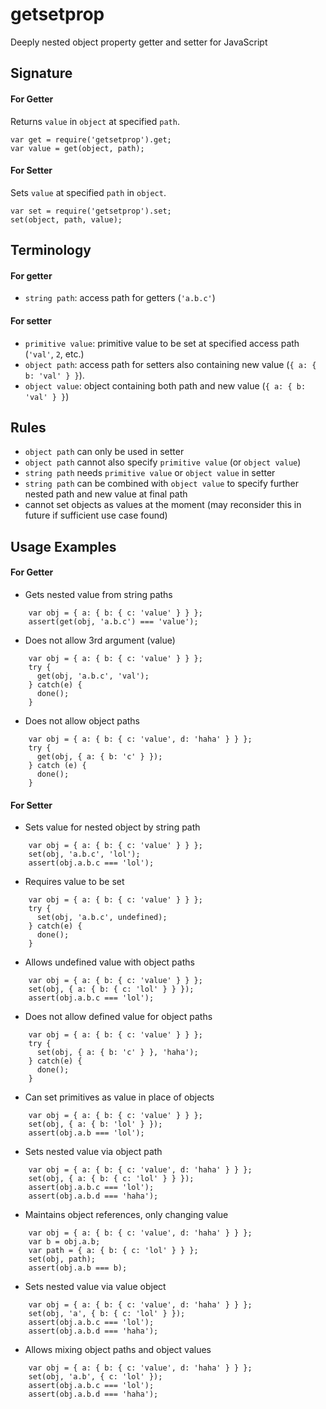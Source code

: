 # getsetprop
Deeply nested object property getter and setter for JavaScript

## Signature

#### For Getter
Returns `value` in `object` at specified `path`.

    var get = require('getsetprop').get;
    var value = get(object, path);

#### For Setter

Sets `value` at specified `path` in `object`.

    var set = require('getsetprop').set;
    set(object, path, value);

## Terminology

#### For getter
- `string path`: access path for getters (`'a.b.c'`)

#### For setter
- `primitive value`: primitive value to be set at specified access path
  (`'val'`, `2`, etc.)
- `object path`: access path for setters also containing new value
  (`{ a: { b: 'val' } }`).
- `object value`: object containing both path and new value
  (`{ a: { b: 'val' } }`)

## Rules

- `object path` can only be used in setter
- `object path` cannot also specify `primitive value` (or `object value`)
- `string path` needs `primitive value` or `object value` in setter
- `string path` can be combined with `object value` to specify further
  nested path and new value at final path
- cannot set objects as values at the moment (may reconsider this in
  future if sufficient use case found)

## Usage Examples

#### For Getter

- Gets nested value from string paths

```
    var obj = { a: { b: { c: 'value' } } };
    assert(get(obj, 'a.b.c') === 'value');
```

- Does not allow 3rd argument (value)

```
    var obj = { a: { b: { c: 'value' } } };
    try {
      get(obj, 'a.b.c', 'val');
    } catch(e) {
      done();
    }
```

- Does not allow object paths

```
    var obj = { a: { b: { c: 'value', d: 'haha' } } };
    try {
      get(obj, { a: { b: 'c' } });
    } catch (e) {
      done();
    }
```

#### For Setter

- Sets value for nested object by string path

```
    var obj = { a: { b: { c: 'value' } } };
    set(obj, 'a.b.c', 'lol');
    assert(obj.a.b.c === 'lol');
```

- Requires value to be set

```
    var obj = { a: { b: { c: 'value' } } };
    try {
      set(obj, 'a.b.c', undefined);
    } catch(e) {
      done();
    }
```

- Allows undefined value with object paths

```
    var obj = { a: { b: { c: 'value' } } };
    set(obj, { a: { b: { c: 'lol' } } });
    assert(obj.a.b.c === 'lol');
```

- Does not allow defined value for object paths

```
    var obj = { a: { b: { c: 'value' } } };
    try {
      set(obj, { a: { b: 'c' } }, 'haha');
    } catch(e) {
      done();
    }
```

- Can set primitives as value in place of objects

```
    var obj = { a: { b: { c: 'value' } } };
    set(obj, { a: { b: 'lol' } });
    assert(obj.a.b === 'lol');
```

- Sets nested value via object path

```
    var obj = { a: { b: { c: 'value', d: 'haha' } } };
    set(obj, { a: { b: { c: 'lol' } } });
    assert(obj.a.b.c === 'lol');
    assert(obj.a.b.d === 'haha');
```

- Maintains object references, only changing value

```
    var obj = { a: { b: { c: 'value', d: 'haha' } } };
    var b = obj.a.b;
    var path = { a: { b: { c: 'lol' } } };
    set(obj, path);
    assert(obj.a.b === b);
```

- Sets nested value via value object

```
    var obj = { a: { b: { c: 'value', d: 'haha' } } };
    set(obj, 'a', { b: { c: 'lol' } });
    assert(obj.a.b.c === 'lol');
    assert(obj.a.b.d === 'haha');
```

- Allows mixing object paths and object values

```
    var obj = { a: { b: { c: 'value', d: 'haha' } } };
    set(obj, 'a.b', { c: 'lol' });
    assert(obj.a.b.c === 'lol');
    assert(obj.a.b.d === 'haha');
```

